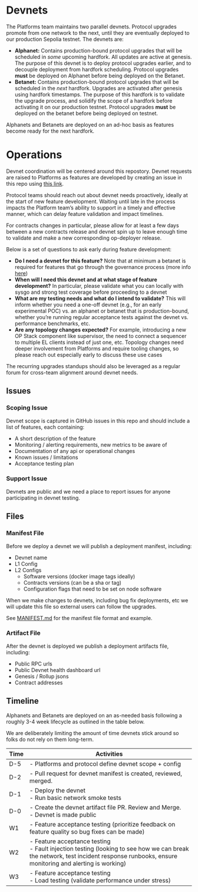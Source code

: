 # Devnets

The Platforms team maintains two parallel devnets. Protocol upgrades promote from one network to the next, until they are eventually deployed to our production Sepolia testnet. The devnets are:

- **Alphanet:** Contains production-bound protocol upgrades that will be scheduled in *some* upcoming hardfork. All updates are active at genesis. The purpose of this devnet is to deploy protocol upgrades earlier, and to decouple deployment from hardfork scheduling. Protocol upgrades **must** be deployed on Alphanet before being deployed on the Betanet.
- **Betanet:** Contains production-bound protocol upgrades that will be scheduled in the *next* hardfork. Upgrades are activated after genesis using hardfork timestamps. The purpose of this hardfork is to validate the upgrade process, and solidify the scope of a hardfork before activating it on our production testnet. Protocol upgrades **must** be deployed on the betanet before being deployed on testnet.

Alphanets and Betanets are deployed on an ad-hoc basis as features become ready for the next hardfork.

# Operations

Devnet coordination will be centered around this repostory. Devnet requests are raised to Platforms as features are developed by creating an issue in this repo using [this link](https://github.com/ethereum-optimism/devnets/issues/new?template=devnet-request.yml).

Protocol teams should reach out about devnet needs proactively, ideally at the start of new feature development. Waiting until late in the process impacts the Platform team’s ability to support in a timely and effective manner, which can delay feature validation and impact timelines.

For contracts changes in particular, please allow for at least a few days between a new contracts release and devnet spin up to leave enough time to validate and make a new corresponding op-deployer release.

Below is a set of questions to ask early during feature development:
- **Do I need a devnet for this feature?** Note that at minimum a betanet is required for features that go through the governance process (more info [here](https://docs.google.com/document/d/11dHFxW5YpVaCtIbDQLM1wBAUNKecMIevnUPsR2pMstg/edit?usp=sharing))
- **When will I need this devnet and at what stage of feature development?** In particular, please validate what you can locally with sysgo and strong test coverage before proceeding to a devnet
- **What are my testing needs and what do I intend to validate?** This will inform whether you need a one-off devnet (e.g., for an early experimental POC) vs. an alphanet or betanet that is production-bound, whether you’re running regular acceptance tests against the devnet vs. performance benchmarks, etc.
- **Are any topology changes expected?** For example, introducing a new OP Stack component like supervisor, the need to connect a sequencer to multiple EL clients instead of just one, etc. Topology changes need deeper involvement from Platforms and require tooling changes, so please reach out especially early to discuss these use cases

The recurring upgrades standups should also be leveraged as a regular forum for cross-team alignment around devnet needs.

## Issues

### Scoping Issue

Devnet scope is captured in GitHub issues in this repo and should include a list of features, each containing:

- A short description of the feature
- Monitoring / alerting requirements, new metrics to be aware of
- Documentation of any api or operational changes
- Known issues / limitations
- Acceptance testing plan

### Support Issue

Devnets are public and we need a place to report issues for anyone participating in devnet testing.

## Files

### Manifest File

Before we deploy a devnet we will publish a deployment manifest, including:

- Devnet name
- L1 Config
- L2 Configs
  - Software versions (docker image tags ideally)
  - Contracts versions (can be a sha or tag)
  - Configuration flags that need to be set on node software

When we make changes to devnets, including bug fix deployments, etc we will update this file so external users can follow the upgrades.

See [MANIFEST.md](./MANIFEST.md) for the manifest file format and example.

### Artifact File

After the devnet is deployed we publish a deployment artifacts file, including:
- Public RPC urls
- Public Devnet health dashboard url
- Genesis / Rollup jsons
- Contract addresses

## Timeline


Alphanets and Betanets are deployed on an as-needed basis following a roughly 3-4 week lifecycle as outlined in the table below.

We are deliberately limiting the amount of time devnets stick around so folks do not rely on them long-term.

| Time | Activities |
|------|------------|
| D-5 | - Platforms and protocol define devnet scope + config |
| D-2 | - Pull request for devnet manifest is created, reviewed, merged. |
| D-1 | - Deploy the devnet<br>- Run basic network smoke tests |
| D-0 | - Create the devnet artifact file PR. Review and Merge.<br>- Devnet is made public |
| W1 | - Feature acceptance testing (prioritize feedback on feature quality so bug fixes can be made) |
| W2 | - Feature acceptance testing<br>- Fault injection testing (looking to see how we can break the network, test incident response runbooks, ensure monitoring and alerting is working) |
| W3 | - Feature acceptance testing<br>- Load testing (validate performance under stress) |
